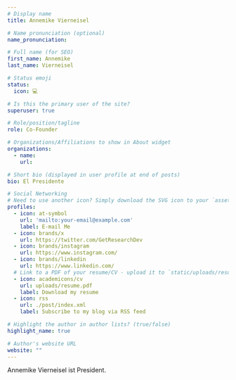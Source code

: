 ```yaml
---
# Display name
title: Annemike Vierneisel

# Name pronunciation (optional)
name_pronunciation:

# Full name (for SEO)
first_name: Annemike 
last_name: Vierneisel

# Status emoji
status:
  icon: 💻

# Is this the primary user of the site?
superuser: true

# Role/position/tagline
role: Co-Founder

# Organizations/Affiliations to show in About widget
organizations:
  - name: 
    url: 

# Short bio (displayed in user profile at end of posts)
bio: El Presidente

# Social Networking
# Need to use another icon? Simply download the SVG icon to your `assets/media/icons/` folder.
profiles:
  - icon: at-symbol
    url: 'mailto:your-email@example.com'
    label: E-mail Me
  - icon: brands/x
    url: https://twitter.com/GetResearchDev
  - icon: brands/instagram
    url: https://www.instagram.com/
  - icon: brands/linkedin
    url: https://www.linkedin.com/
  # Link to a PDF of your resume/CV - upload it to `static/uploads/resume.pdf`
  - icon: academicons/cv
    url: uploads/resume.pdf
    label: Download my resume
  - icon: rss
    url: ./post/index.xml
    label: Subscribe to my blog via RSS feed

# Highlight the author in author lists? (true/false)
highlight_name: true

# Author's website URL
website: ""
---
```


Annemike Vierneisel ist President.
